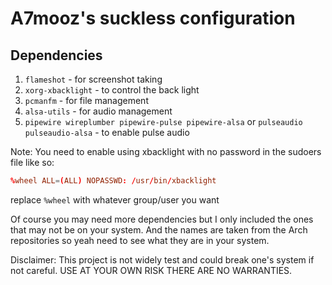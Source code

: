 # A7mooz's suckless configuration

## Dependencies
1. `flameshot` - for screenshot taking
2. `xorg-xbacklight` - to control the back light
3. `pcmanfm` - for file management
4. `alsa-utils` - for audio management
5. `pipewire wireplumber pipewire-pulse pipewire-alsa` or `pulseaudio pulseaudio-alsa` - to enable pulse audio

Note: You need to enable using xbacklight with no password in the sudoers file like so:

```conf
%wheel ALL=(ALL) NOPASSWD: /usr/bin/xbacklight
```
replace `%wheel` with whatever group/user you want

Of course you may need more dependencies but I only included the ones that may not be on your system.
And the names are taken from the Arch repositories so yeah need to see what they are in your system.

Disclaimer: This project is not widely test and could break one's system if not careful. USE AT YOUR OWN RISK THERE ARE NO WARRANTIES.